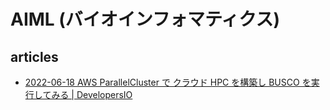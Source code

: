 # AIML (バイオインフォマティクス)

## articles

- [2022-06-18 AWS ParallelCluster で クラウド HPC を構築し BUSCO を実行してみる | DevelopersIO](https://dev.classmethod.jp/articles/run-busco-on-parallelcluster/)